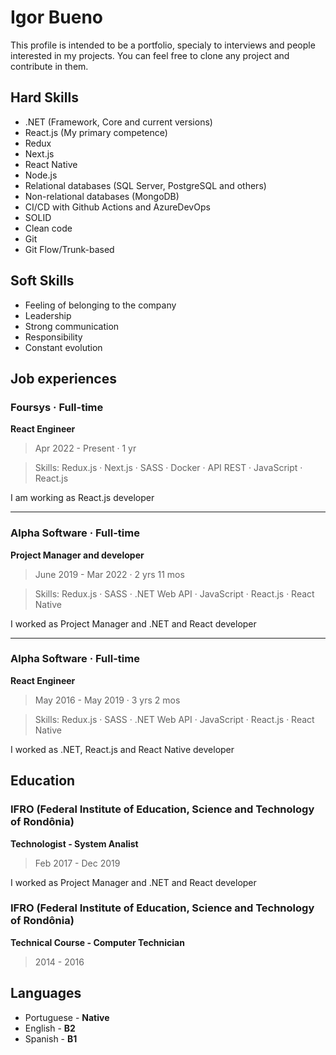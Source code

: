 # Igor Bueno

This profile is intended to be a portfolio, specialy to interviews and people interested in my projects. You can feel free to clone any project and contribute in them.

## Hard Skills

- .NET (Framework, Core and current versions)
- React.js (My primary competence)
- Redux
- Next.js
- React Native
- Node.js
- Relational databases (SQL Server, PostgreSQL and others)
- Non-relational databases (MongoDB)
- CI/CD with Github Actions and AzureDevOps
- SOLID
- Clean code
- Git
- Git Flow/Trunk-based

## Soft Skills

- Feeling of belonging to the company
- Leadership
- Strong communication
- Responsibility
- Constant evolution

## Job experiences

### Foursys · Full-time
**React Engineer**
> Apr 2022 - Present · 1 yr

> Skills: Redux.js · Next.js · SASS · Docker · API REST · JavaScript · React.js

I am working as React.js developer

---
### Alpha Software · Full-time
**Project Manager and developer**
> June 2019 - Mar 2022 · 2 yrs 11 mos

> Skills: Redux.js · SASS · .NET Web API · JavaScript · React.js · React Native

I worked as Project Manager and .NET and React developer

---
### Alpha Software · Full-time
**React Engineer**
> May 2016 - May 2019 · 3 yrs 2 mos

> Skills: Redux.js · SASS · .NET Web API · JavaScript · React.js · React Native

I worked as .NET, React.js and React Native developer

## Education

### IFRO (Federal Institute of Education, Science and Technology of Rondônia)
**Technologist - System Analist**
> Feb 2017 - Dec 2019

I worked as Project Manager and .NET and React developer

### IFRO (Federal Institute of Education, Science and Technology of Rondônia)
**Technical Course - Computer Technician**
> 2014 - 2016

## Languages

- Portuguese - **Native**
- English - **B2**
- Spanish - **B1**
